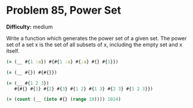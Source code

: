 # Problem 85, Power Set

**Difficulty:** medium

Write a function which generates the power set of a given set. The power set of a set x is the set of all subsets of x, including the empty set and x itself.

```clj
(= (__ #{1 :a}) #{#{1 :a} #{:a} #{} #{1}})
```

```clj
(= (__ #{}) #{#{}})
```

```clj
(= (__ #{1 2 3})
   #{#{} #{1} #{2} #{3} #{1 2} #{1 3} #{2 3} #{1 2 3}})
```

```clj
(= (count (__ (into #{} (range 10)))) 1024)
```
